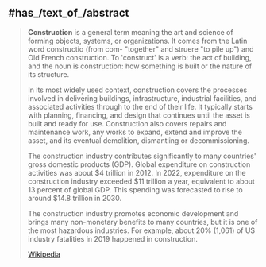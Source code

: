 ﻿---
has_id_wikidata: Q385378
practiced_by:
- "[[_Standards/WikiData/WD~general_contractor,289612]]"
- "[[_Standards/WikiData/WD~construction_foreman,691522]]"
- "[[_Standards/WikiData/WD~master_builder,1340643]]"
- "[[_Standards/WikiData/WD~civil_engineer,13582652]]"
- "[[_Standards/WikiData/WD~building_engineer,21778977]]"
- "[[_Standards/WikiData/WD~building_contractor,63755054]]"
- "[[_Standards/WikiData/WD~construction_technology_manager,106191850]]"
- '[[_Standards/WikiData/WD~architect,42973]]'
said_to_be_the_same_as:
- '[[_Standards/WikiData/WD~constructing,329637]]'
- '[[_Standards/WikiData/WD~construction,3875186]]'
- "[[_Standards/WikiData/WD~construction_industry,13405640]]"
partially_coincident_with: '[[_Standards/WikiData/WD~construction,3875186]]'
subclass_of:
- '[[_Standards/WikiData/WD~construction,3875186]]'
- "[[_Standards/WikiData/WD~economic_activity,8187769]]"
instance_of: "[[_Standards/WikiData/WD~economic_activity,8187769]]"
has_part_s_:
- "[[_Standards/WikiData/WD~building_construction,13377238]]"
- "[[_Standards/WikiData/WD~specialised_construction_activities,29584305]]"
- "[[_Standards/WikiData/WD~civil_engineering,73303844]]"
different_from:
- "[[_Standards/WikiData/WD~construction_industry,13405640]]"
- '[[_Standards/WikiData/WD~deployment,110279643]]'
part_of:
- "[[_Standards/WikiData/WD~AEC_industry,89358787]]"
- "[[_Standards/WikiData/WD~section_in_classification_of_productive_activities,112117701]]"
- "[[_Standards/WikiData/WD~secondary_sector_of_the_economy,55639]]"
video: "http://commons.wikimedia.org/wiki/Special:FilePath/Time-lapse%20of%20building%20demolition%20and%20reconstruction%20in%20Zurich.webm"
NAF_code_v2: F
NACE_code_rev_2: F
International_Standard_Industrial_Classification_code_Rev_4: F
Library_of_Congress_Classification: TH
Dewey_Decimal_Classification:
- 624
- 690
IAB_code: 121
All_Science_Journal_Classification_Codes: 2215
name:
- Construction
- construction
- Baugewerbe/Bau
- Bouwnijverheid
U_S_National_Archives_Identifier: 10639920
subreddit: Construction
Colon_Classification: M92
image: "http://commons.wikimedia.org/wiki/Special:FilePath/Ladder%20fall%20prevention%20%289253630705%29.jpg"
Common_Procurement_Vocabulary_code: 45000000
Krugosvet_article: nauka_i_tehnika/energetika_i_stroitelstvo/STROITELSTVO_ZDANI.html
---

## #has_/text_of_/abstract 

> **Construction** is a general term meaning the art and science of forming objects, systems, or organizations. It comes from the Latin word constructio (from com- "together" and struere "to pile up") and Old French construction. To 'construct' is a verb: the act of building, and the noun is construction: how something is built or the nature of its structure.
>
> In its most widely used context, construction covers the processes involved in delivering buildings, infrastructure, industrial facilities, and associated activities through to the end of their life. It typically starts with planning, financing, and design that continues until the asset is built and ready for use. Construction also covers repairs and maintenance work, any works to expand, extend and improve the asset, and its eventual demolition, dismantling or decommissioning.
>
> The construction industry contributes significantly to many countries' gross domestic products (GDP). Global expenditure on construction activities was about $4 trillion in 2012. In 2022, expenditure on the construction industry exceeded $11 trillion a year, equivalent to about 13 percent of global GDP. This spending was forecasted to rise to around $14.8 trillion in 2030.
>
> The construction industry promotes economic development and brings many non-monetary benefits to many countries, but it is one of the most hazardous industries. For example, about 20% (1,061) of US industry fatalities in 2019 happened in construction.
>
> [Wikipedia](https://en.wikipedia.org/wiki/Construction) 


